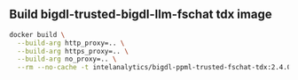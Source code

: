 ## Build bigdl-trusted-bigdl-llm-fschat tdx image
```bash
docker build \
  --build-arg http_proxy=.. \
  --build-arg https_proxy=.. \
  --build-arg no_proxy=.. \
  --rm --no-cache -t intelanalytics/bigdl-ppml-trusted-fschat-tdx:2.4.0-SNAPSHOT .
```
